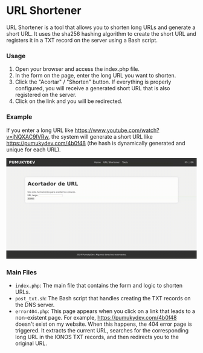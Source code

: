 # URL Shortener

URL Shortener is a tool that allows you to shorten long URLs and generate a short URL. It uses the sha256 hashing algorithm to create the short URL and registers it in a TXT record on the server using a Bash script.

### Usage

1. Open your browser and access the index.php file.
2. In the form on the page, enter the long URL you want to shorten.
3. Click the "Acortar" / "Shorten" button. If everything is properly configured, you will receive a generated short URL that is also registered on the server.
4. Click on the link and you will be redirected.

### Example

If you enter a long URL like https://www.youtube.com/watch?v=jNQXAC9IVRw, the system will generate a short URL like https://pumukydev.com/4b0f48  (the hash is dynamically generated and unique for each URL).

![showing url-shortener](../../assets/screencasts/url-shortener.gif)

### Main Files

* `index.php`: The main file that contains the form and logic to shorten URLs.
* `post_txt.sh`: The Bash script that handles creating the TXT records on the DNS server.
* `error404.php`: This page appears when you click on a link that leads to a non-existent page. For example, https://pumukydev.com/4b0f48 doesn't exist on my website. When this happens, the 404 error page is triggered. It extracts the current URL, searches for the corresponding long URL in the IONOS TXT records, and then redirects you to the original URL.
